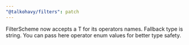 ```yaml
---
"@talkohavy/filters": patch
---
```


FilterScheme now accepts a T for its operators names. Fallback type is string. You can pass here operator enum values for better type safety.
